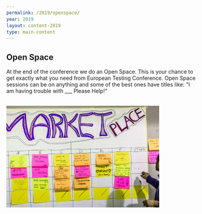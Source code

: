 ```yaml
---
permalink: /2019/openspace/
year: 2019
layout: content-2019
type: main-content
---
```


## Open Space

At the end of the conference we do an Open Space. This is your chance to get exactly what you need from European Testing Conference. Open Space sessions can be on anything and some of the best ones have titles like: "I am having trouble with ___ Please Help!"

<br/>
<img src="/images/2019/general/market-place-filled.jpg" width="80%"><br/>